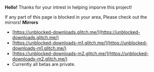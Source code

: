 **Hello!**
Thanks for your intrest in helping imporve this project!

If any part of this page is blocked in your area, Please check out the mirrors!
**Mirrors**

 - [https://unblocked-downloads.glitch.me/](https://unblocked-downloads.glitch.me/)
 - [https://unblocked-downloads-m1.glitch.me/](https://unblocked-downloads-m1.glitch.me/)
 - [https://unblocked-downloads-m2.glitch.me/](https://unblocked-downloads-m2.glitch.me/)
 - Currently all betas are private.
